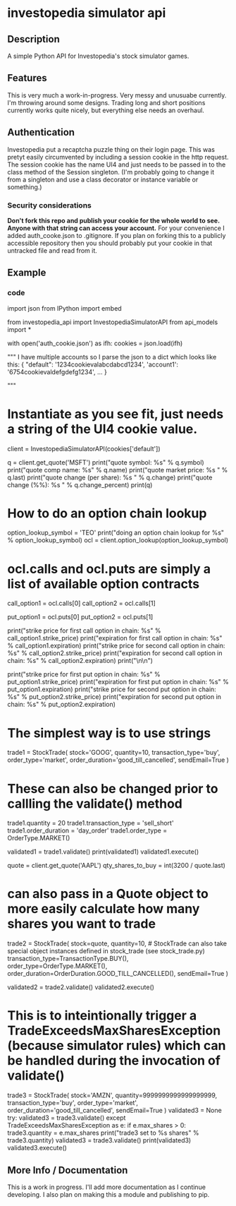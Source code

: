 # investopedia simulator api

## Description
A simple Python API for Investopedia's stock simulator games.  

## Features
This is very much a work-in-progress. Very messy and unusuabe currently. I'm throwing around some designs. Trading long and short positions currently works quite nicely, but everything else needs an overhaul.

## Authentication
Investopedia put a recaptcha puzzle thing on their login page.  This was pretyt easily circumvented by including a session cookie in the http request.  The session cookie has the name UI4 and just needs to be passed in to the class method of the Session singleton.  (I'm probably going to change it from a singleton and use a class decorator or instance variable or something.)

### Security considerations
**Don't fork this repo and publish your cookie for the whole world to see.  Anyone with that string can access your account.**  For your convenience I added auth_cooke.json to .gitignore.  If you plan on forking this to a publicly accessible repository then you should probably put your cookie in that untracked file and read from it.
  
## Example
### code
import json
from IPython import embed

from investopedia_api import InvestopediaSimulatorAPI
from api_models import *

with open('auth_cookie.json') as ifh:
    cookies = json.load(ifh)

"""
I have multiple accounts so I parse the json to a dict which looks like this:
{
    "default": '1234cookievalabcdabcd1234',
    'account1': '6754cookievaldefgdefg1234',
    ...
}

"""
# Instantiate as you see fit, just needs a string of the UI4 cookie value.
client = InvestopediaSimulatorAPI(cookies['default'])


q = client.get_quote('MSFT')
print("quote symbol: %s" % q.symbol)
print("quote comp name: %s" % q.name)
print("quote market price: %s " % q.last)
print("quote change (per share): %s " % q.change)
print("quote change (%%): %s " % q.change_percent)
print(q)

# How to do an option chain lookup
option_lookup_symbol = 'TEO'
print("doing an option chain lookup for %s" % option_lookup_symbol)
ocl = client.option_lookup(option_lookup_symbol)

# ocl.calls and ocl.puts are simply a list of available option contracts

call_option1 = ocl.calls[0]
call_option2 = ocl.calls[1]

put_option1 = ocl.puts[0]
put_option2 = ocl.puts[1]

print("strike price for first call option in chain: %s" %
      call_option1.strike_price)
print("expiration for first call option in chain: %s" %
      call_option1.expiration)
print("strike price for second call option in chain: %s" %
      call_option2.strike_price)
print("expiration for second call option in chain: %s" %
      call_option2.expiration)
print("\n\n")

print("strike price for first put option in chain: %s" %
      put_option1.strike_price)
print("expiration for first put option in chain: %s" % put_option1.expiration)
print("strike price for second put option in chain: %s" %
      put_option2.strike_price)
print("expiration for second put option in chain: %s" % put_option2.expiration)




# The simplest way is to use strings
trade1 = StockTrade(
    stock='GOOG',
    quantity=10,
    transaction_type='buy',
    order_type='market',
    order_duration='good_till_cancelled',
    sendEmail=True
)

# These can also be changed prior to callling the validate() method
trade1.quantity  = 20
trade1.transaction_type = 'sell_short'
trade1.order_duration = 'day_order'
trade1.order_type = OrderType.MARKET()

validated1 = trade1.validate()
print(validated1)
validated1.execute()

quote = client.get_quote('AAPL')
qty_shares_to_buy = int(3200 / quote.last)
# can also pass in a Quote object to more easily calculate how many shares you want to trade
trade2 = StockTrade(
    stock=quote, 
    quantity=10,
    # StockTrade can also take special object instances defined in stock_trade (see stock_trade.py)
    transaction_type=TransactionType.BUY(),
    order_type=OrderType.MARKET(),
    order_duration=OrderDuration.GOOD_TILL_CANCELLED(),
    sendEmail=True
)

validated2 = trade2.validate()
validated2.execute()

# This is to inteintionally trigger a TradeExceedsMaxSharesException (because simulator rules) which can be handled during the invocation of validate()
trade3 = StockTrade(
    stock='AMZN',
    quantity=9999999999999999999,
    transaction_type='buy',
    order_type='market',
    order_duration='good_till_cancelled',
    sendEmail=True
)
validated3 = None
try:
    validated3 = trade3.validate()
except TradeExceedsMaxSharesException as e:
    if e.max_shares > 0:
        trade3.quantity = e.max_shares
        print("trade3 set to %s shares" % trade3.quantity)
        validated3 = trade3.validate()
        print(validated3)
        validated3.execute()

## More Info / Documentation ##
This is a work in progress.  I'll add more documentation as I continue developing.  I also plan on making this a module and publishing to pip.
